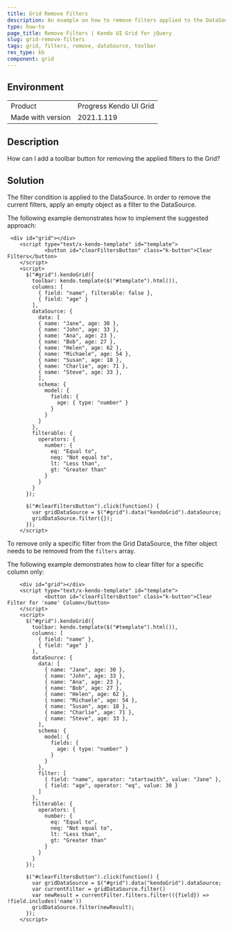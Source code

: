 ```yaml
---
title: Grid Remove Filters
description: An example on how to remove filters applied to the DataSource of Kendo UI Grid.
type: how-to
page_title: Remove Filters | Kendo UI Grid for jQuery
slug: grid-remove-filters
tags: grid, filters, remove, dataSource, toolbar
res_type: kb
component: grid
---
```


## Environment

<table>
 <tr>
  <td>Product</td>
  <td>Progress Kendo UI Grid</td>
 </tr>
 <tr>
  <td>Made with version</td>
  <td>2021.1.119</td>
 </tr>
</table>


## Description

How can I add a toolbar button for removing the applied filters to the Grid?

## Solution

The filter condition is applied to the DataSource. In order to remove the current filters, apply an empty object as a filter to the DataSource.

The following example demonstrates how to implement the suggested approach:

```dojo
 <div id="grid"></div>
    <script type="text/x-kendo-template" id="template">
            <button id="clearFiltersButton" class="k-button">Clear Filters</button>
    </script>
    <script>
      $("#grid").kendoGrid({
        toolbar: kendo.template($("#template").html()),
        columns: [
          { field: "name", filterable: false },
          { field: "age" }
        ],
        dataSource: {
          data: [
          { name: "Jane", age: 30 }, 
          { name: "John", age: 33 },
          { name: "Ana", age: 23 },
          { name: "Bob", age: 27 },
          { name: "Helen", age: 62 },
          { name: "Michaele", age: 54 },
          { name: "Susan", age: 18 },
          { name: "Charlie", age: 71 },
          { name: "Steve", age: 33 },
          ],
          schema: {
            model: {
              fields: {
                age: { type: "number" }
              }
            }
          }
        },
        filterable: {
          operators: {
            number: {
              eq: "Equal to",
              neq: "Not equal to",
              lt: "Less than",
              gt: "Greater than"
            }
          }
        }
      });

      $("#clearFiltersButton").click(function() {
        var gridDataSource = $("#grid").data("kendoGrid").dataSource;
        gridDataSource.filter({});
      });
    </script>
```

To remove only a specific filter from the Grid DataSource, the filter object needs to be removed from the `filters` array.

The following example demonstrates how to clear filter for a specific column only:

```dojo
    <div id="grid"></div>
    <script type="text/x-kendo-template" id="template">
            <button id="clearFiltersButton" class="k-button">Clear Filter for 'name' Column</button>
    </script>
    <script>
      $("#grid").kendoGrid({
        toolbar: kendo.template($("#template").html()),
        columns: [
          { field: "name" },
          { field: "age" }
        ],
        dataSource: {
          data: [
            { name: "Jane", age: 30 }, 
            { name: "John", age: 33 },
            { name: "Ana", age: 23 },
            { name: "Bob", age: 27 },
            { name: "Helen", age: 62 },
            { name: "Michaele", age: 54 },
            { name: "Susan", age: 18 },
            { name: "Charlie", age: 71 },
            { name: "Steve", age: 33 },
          ],
          schema: {
            model: {
              fields: {
                age: { type: "number" }
              }
            }
          },
          filter: [
            { field: "name", operator: "startswith", value: "Jane" },
            { field: "age", operator: "eq", value: 30 }
          ]
        },
        filterable: {
          operators: {
            number: {
              eq: "Equal to",
              neq: "Not equal to",
              lt: "Less than",
              gt: "Greater than"
            }
          }
        }
      });

      $("#clearFiltersButton").click(function() {
        var gridDataSource = $("#grid").data("kendoGrid").dataSource;
        var currentFilter = gridDataSource.filter() 
        var newResult = currentFilter.filters.filter(({field}) => !field.includes('name'))
        gridDataSource.filter(newResult);
      });
    </script>
```
